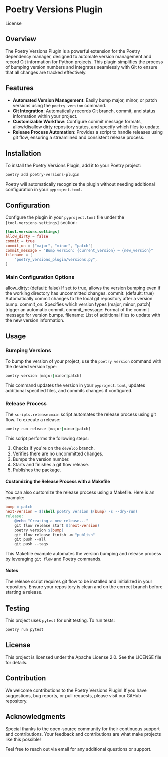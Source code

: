 # Poetry Versions Plugin

License

## Overview

The Poetry Versions Plugin is a powerful extension for the Poetry dependency manager, designed to automate version
management and record Git information for Python projects.
This plugin simplifies the process of bumping version numbers
and integrates seamlessly with Git to ensure that all changes are tracked effectively.

## Features

- **Automated Version Management**: Easily bump major, minor, or patch versions using the `poetry version` command.
- **Git Integration**: Automatically records Git branch, commit, and status information within your project.
- **Customizable Workflow**: Configure commit message formats, allow/disallow dirty repository states, and specify which
  files to update.
- **Release Process Automation**: Provides a script to handle releases using git flow, ensuring a streamlined and
  consistent release process.

## Installation

To install the Poetry Versions Plugin, add it to your Poetry project:

```bash
poetry add poetry-versions-plugin
```

Poetry will automatically recognize the plugin without needing additional configuration in your `pyproject.toml`.

## Configuration

Configure the plugin in your `pyproject.toml` file under the `[tool.versions.settings]` section:

```toml
[tool.versions.settings]
allow_dirty = false
commit = true
commit_on = ["major", "minor", "patch"]
commit_message = "Bump version: {current_version} → {new_version}"
filename = [
    "poetry_versions_plugin/versions.py",
]
```

### Main Configuration Options

allow_dirty: (default: false) If set to true, allows the version bumping even if the working directory has uncommitted
changes.
commit: (default: true) Automatically commit changes to the local git repository after a version bump.
commit_on: Specifies which version types (major, minor, patch) trigger an automatic commit.
commit_message: Format of the commit message for version bumps.
filename: List of additional files to update with the new version information.

## Usage

### Bumping Versions

To bump the version of your project, use the `poetry version` command with the desired version type:

```bash
poetry version [major|minor|patch]
```

This command updates the version in your `pyproject.toml`, updates additional specified files, and commits changes if
configured.

### Release Process

The `scripts.release:main` script automates the release process using git flow.
To execute a release:

```bash
poetry run release [major|minor|patch]
```

This script performs the following steps:

1. Checks if you're on the `develop` branch.
2. Verifies there are no uncommitted changes.
3. Bumps the version number.
4. Starts and finishes a git flow release.
5. Publishes the package.

#### Customizing the Release Process with a Makefile

You can also customize the release process using a Makefile. Here is an example:

```makefile
bump = patch
next-version = $(shell poetry version $(bump) -s --dry-run)
release:
	@echo "Creating a new release..."
	git flow release start $(next-version)
	poetry version $(bump)
	git flow release finish -m "publish"
	git push --all
	git push --tags
```

This Makefile example automates the version bumping and release process by leveraging `git flow` and Poetry commands.

#### Notes

The release script requires git flow to be installed and initialized in your repository.
Ensure your repository is clean and on the correct branch before starting a release.

## Testing

This project uses `pytest` for unit testing.
To run tests:

```bash
poetry run pytest
```

## License

This project is licensed under the Apache License 2.0. See the LICENSE file for details.

## Contribution

We welcome contributions to the Poetry Versions Plugin!
If you have suggestions, bug reports, or pull requests, please
visit our GitHub repository.

## Acknowledgments

Special thanks to the open-source community for their continuous support and contributions.
Your feedback and
contributions are what make projects like this possible!

Feel free to reach out via email for any additional questions or support.

